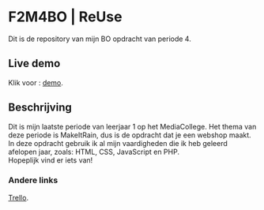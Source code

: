 # F2M4BO | ReUse

Dit is de repository van mijn BO opdracht van periode 4. 

## Live demo 

Klik voor : [demo](https://33993.hosts1.ma-cloud.nl/F2M4BO/).

## Beschrijving

Dit is mijn laatste periode van leerjaar 1 op het MediaCollege. Het thema van deze periode is MakeItRain, dus is de opdracht dat je een webshop maakt. 
In deze opdracht gebruik ik al mijn vaardigheden die ik heb geleerd afelopen jaar, zoals: HTML, CSS, JavaScript en PHP. 
<br>
Hopeplijk vind er iets van!

### Andere links 
[Trello](https://trello.com/b/pGBfjQPC/f2m4bo).




